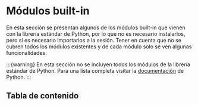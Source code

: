 # Módulos built-in

En esta sección se presentan algunos de los módulos built-in que vienen con la librería estándar de Python, por lo que no es necesario instalarlos, pero sí es necesario importarlos a la sesión. Tener en cuenta que no se cubren todos los módulos existentes y de cada módulo solo se ven algunas funcionalidades.

:::{warning}
En esta sección no se incluyen todos los módulos de la librería estándar de Python. Para una lista completa visitar la [documentación](https://docs.python.org/3/library/index.html) de Python.
:::

## Tabla de contenido

```{tableofcontents}
````